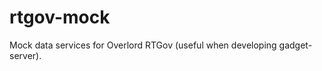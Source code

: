 rtgov-mock
==========

Mock data services for Overlord RTGov (useful when developing gadget-server).
